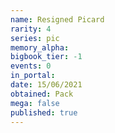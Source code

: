 ```yaml
---
name: Resigned Picard
rarity: 4
series: pic
memory_alpha:
bigbook_tier: -1
events: 0
in_portal:
date: 15/06/2021
obtained: Pack
mega: false
published: true
---
```



